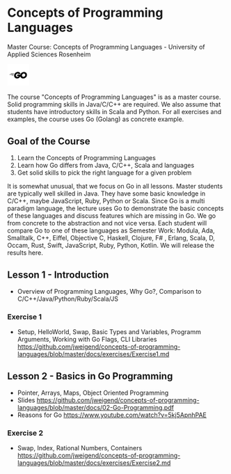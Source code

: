 # Concepts of Programming Languages
Master Course: Concepts of Programming Languages - University of Applied Sciences Rosenheim

<img src="docs/img/go.png" width="10%">

The course "Concepts of Programming Languages" is as a master course. Solid programming skills in Java/C/C++ are required. We also assume that students have introductory skills in Scala and Python. For all exercises and examples, the course uses Go (Golang) as concrete example.

## Goal of the Course

1. Learn the Concepts of Programming Languages
2. Learn how Go differs from Java, C/C++, Scala and languages
3. Get solid skills to pick the right language for a given problem

It is somewhat unusual, that we focus on Go in all lessons. Master students are typically well skilled in Java. They
have some basic knowledge in C/C++, maybe JavaScript, Ruby, Python or Scala. Since Go is a multi paradigm language, the lecture uses Go to demonstrate the basic concepts of these languages and discuss features which are missing in Go. 
We go from concrete to the abstraction and not vice versa.
Each student will compare Go to one of these languages as Semester Work: Modula, Ada, Smalltalk, C++, Eiffel, Objective C, Haskell, Clojure, F# , Erlang, Scala, D, Occam, Rust, Swift, JavaScript, Ruby, Python, Kotlin.
We will release the results here. 

## Lesson 1 - Introduction

- Overview of Programming Languages, Why Go?, Comparison to C/C++/Java/Python/Ruby/Scala/JS

### Exercise 1

- Setup, HelloWorld, Swap, Basic Types and Variables, Programm Arguments, Working with Go Flags, CLI Libraries https://github.com/jweigend/concepts-of-programming-languages/blob/master/docs/exercises/Exercise1.md

## Lesson 2 - Basics in Go Programming

- Pointer, Arrays, Maps, Object Oriented Programming
- Slides https://github.com/jweigend/concepts-of-programming-languages/blob/master/docs/02-Go-Programming.pdf
- Reasons for Go https://www.youtube.com/watch?v=5kj5ApnhPAE

### Exercise 2

- Swap, Index, Rational Numbers, Containers 
https://github.com/jweigend/concepts-of-programming-languages/blob/master/docs/exercises/Exercise2.md